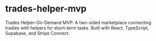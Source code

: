 # trades-helper-mvp
Trades Helper-On-Demand MVP: A two-sided marketplace connecting tradies with helpers for short-term tasks. Built with React, TypeScript, Supabase, and Stripe Connect.
